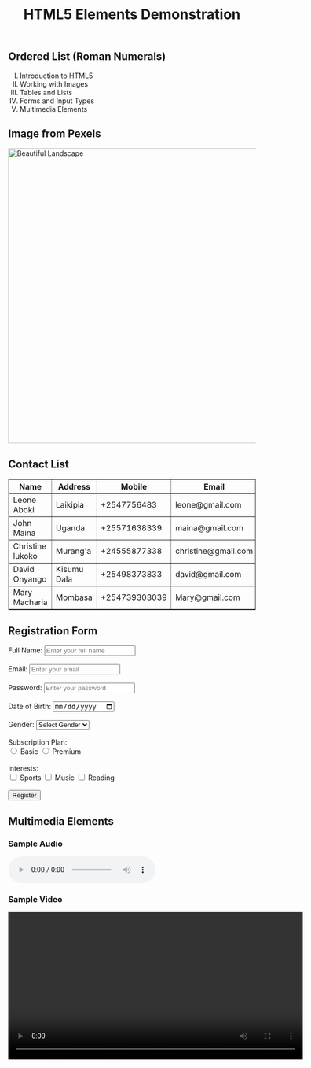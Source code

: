 <!DOCTYPE html>
<html lang="en">
<head>
    <meta charset="UTF-8">
    <meta name="viewport" content="width=device-width, initial-scale=1.0">
    <title>HTML5 Elements Demo</title>
</head>
<body>
    <header>
        <h1>HTML5 Elements Demonstration</h1>
    </header>
    <section>
        <h2>Ordered List (Roman Numerals)</h2>
        <ol type="I">
            <li>Introduction to HTML5</li>
            <li>Working with Images</li>
            <li>Tables and Lists</li>
            <li>Forms and Input Types</li>
            <li>Multimedia Elements</li>
        </ol>
    </section>
    <section>
        <h2>Image from Pexels</h2>
        <img src="https://images.pexels.com/photos/1108099/pexels-photo-1108099.jpeg" alt="Beautiful Landscape" width="600">
    </section>
    <section>
        <h2>Contact List</h2>
        <table border="1">
            <thead>
                <tr>
                    <th>Name</th>
                    <th>Address</th>
                    <th>Mobile</th>
                    <th>Email</th>
                </tr>
            </thead>
            <tbody>
                <tr>
                    <td>Leone Aboki</td>
                    <td>Laikipia</td>
                    <td>+2547756483</td>
                    <td>leone@gmail.com</td>
                </tr>
                <tr>
                    <td>John Maina</td>
                    <td>Uganda</td>
                    <td>+25571638339</td>
                    <td>maina@gmail.com</td>
                </tr>
                <tr>
                    <td>Christine lukoko</td>
                    <td>Murang'a</td>
                    <td>+24555877338</td>
                    <td>christine@gmail.com</td>
                </tr>
                <tr>
                    <td>David Onyango</td>
                    <td>Kisumu Dala</td>
                    <td>+25498373833</td>
                    <td>david@gmail.com</td>
                </tr>
                <tr>
                    <td>Mary Macharia</td>
                    <td>Mombasa</td>
                    <td>+254739303039</td>
                    <td>Mary@gmail.com</td>
                </tr>
            </tbody>
        </table>
    </section>
    <section>
        <h2>Registration Form</h2>
        <form action="#" method="POST">
            <label for="name">Full Name:</label>
            <input type="text" id="name" name="name" placeholder="Enter your full name" required>
            <br><br>
            <label for="email">Email:</label>
            <input type="email" id="email" name="email" placeholder="Enter your email" required>
            <br><br>
            <label for="password">Password:</label>
            <input type="password" id="password" name="password" placeholder="Enter your password" required minlength="6">
            <br><br>
            <label for="dob">Date of Birth:</label>
            <input type="date" id="dob" name="dob" required>
            <br><br>
            <label for="gender">Gender:</label>
            <select id="gender" name="gender" required>
                <option value="">Select Gender</option>
                <option value="male">Male</option>
                <option value="female">Female</option>
                <option value="other">Other</option>
            </select>
            <br><br>
            <label>Subscription Plan:</label><br>
            <input type="radio" id="basic" name="subscription" value="basic" required>
            <label for="basic">Basic</label>
            <input type="radio" id="premium" name="subscription" value="premium">
            <label for="premium">Premium</label>
            <br><br>
            <label>Interests:</label><br>
            <input type="checkbox" id="sports" name="interests" value="sports">
            <label for="sports">Sports</label>
            <input type="checkbox" id="music" name="interests" value="music">
            <label for="music">Music</label>
            <input type="checkbox" id="reading" name="interests" value="reading">
            <label for="reading">Reading</label>
            <br><br>
            <input type="submit" value="Register">
        </form>
    </section>
    <section>
        <h2>Multimedia Elements</h2>
        <h3>Sample Audio</h3>
        <audio controls>
            <source src="https://www.soundhelix.com/examples/mp3/SoundHelix-Song-1.mp3" type="audio/mpeg">
        </audio>
        <h3>Sample Video</h3>
        <video width="600" controls>
            <source src="https://www.w3schools.com/html/mov_bbb.mp4" type="video/mp4">
        </video>
    </section>
</body>
</html>
